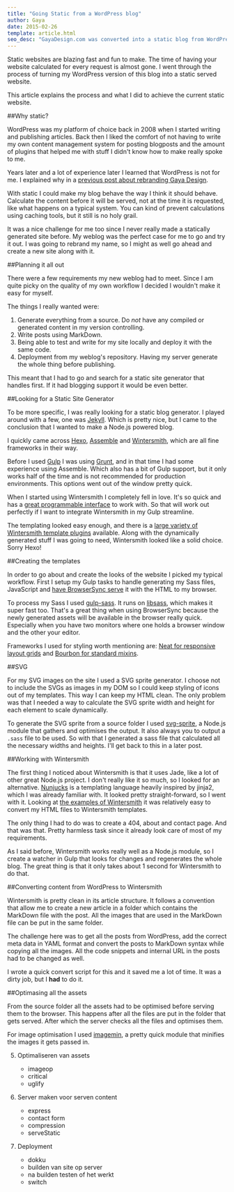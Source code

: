 ```yaml
---
title: "Going Static from a WordPress blog"
author: Gaya
date: 2015-02-26
template: article.html
seo_desc: "GayaDesign.com was converted into a static blog from WordPress to Wintersmith. This article explains how."
---
```


Static websites are blazing fast and fun to make. The time of having your website calculated for every request is almost
gone. I went through the process of turning my WordPress version of this blog into a static served website.

This article explains the process and what I did to achieve the current static website.

<span class="more"></span>

##Why static?

WordPress was my platform of choice back in 2008 when I started writing and publishing articles. Back then I liked the
comfort of not having to write my own content management system for posting blogposts and the amount of plugins that
helped me with stuff I didn't know how to make really spoke to me.

Years later and a lot of experience later I learned that WordPress is not for me. I explained why in a [previous post
about rebranding Gaya Design](https://blog.gaya.ninja/articles/moving-gaya-design-to-gaya-ninja-blog/).

With static I could make my blog behave the way I think it should behave. Calculate the content before it will be served,
not at the time it is requested, like what happens on a typical system. You can kind of prevent calculations using
caching tools, but it still is no holy grail.

It was a nice challenge for me too since I never really made a statically generated site before. My weblog was the
perfect case for me to go and try it out. I was going to rebrand my name, so I might as well go ahead and create a new
site along with it.

##Planning it all out

There were a few requirements my new weblog had to meet. Since I am quite picky on the quality of my own workflow I
decided I wouldn't make it easy for myself.

The things I really wanted were:

1. Generate everything from a source. Do *not* have any compiled or generated content in my version controlling.
2. Write posts using MarkDown.
3. Being able to test and write for my site locally and deploy it with the same code.
4. Deployment from my weblog's repository. Having my server generate the whole thing before publishing.

This meant that I had to go and search for a static site generator that handles first. If it had blogging support it
would be even better.

##Looking for a Static Site Generator

To be more specific, I was really looking for a static blog generator. I played around with a few, one was [Jekyll](http://jekyllrb.com).
Which is pretty nice, but I came to the conclusion that I wanted to make a Node.js powered blog.

I quickly came across [Hexo](https://github.com/hexojs/hexo), [Assemble](http://assemble.io) and
[Wintersmith](http://wintersmith.io), which are all fine frameworks in their way.

Before I used [Gulp](http://gulpjs.com) I was using [Grunt](http://gruntjs.com), and in that time I had some experience
using Assemble. Which also has a bit of Gulp support, but it only works half of the time and is not recommended for
production environments. This options went out of the window pretty quick.

When I started using Wintersmith I completely fell in love. It's so quick and has a [great programmable interface](https://github.com/jnordberg/wintersmith#using-wintersmith-programmatically)
to work with. So that will work out perfectly if I want to integrate Wintersmith in my Gulp streamline.

The templating looked easy enough, and there is a [large variety of Wintersmith template plugins](https://github.com/jnordberg/wintersmith/wiki/Plugins#template-plugins)
available. Along with the dynamically generated stuff I was going to need, Wintersmith looked like a solid choice. Sorry
Hexo!

##Creating the templates

In order to go about and create the looks of the website I picked my typical workflow. First I setup my Gulp tasks to
handle generating my Sass files, JavaScript and [have BrowserSync serve](http://www.browsersync.io) it with the HTML to
my browser.

To process my Sass I used [gulp-sass](https://github.com/dlmanning/gulp-sass). It runs on [libsass](https://github.com/sass/libsass),
which makes it super fast too. That's a great thing when using BrowserSync because the newly generated assets will be
available in the browser really quick. Especially when you have two monitors where one holds a browser window and the
other your editor.

Frameworks I used for styling worth mentioning are: [Neat for responsive layout grids](http://neat.bourbon.io)
and [Bourbon for standard mixins](http://bourbon.io).

##SVG

For my SVG images on the site I used a SVG sprite generator. I choose not to include the SVGs as images in my DOM so I
could keep styling of icons out of my templates. This way I can keep my HTML clean. The only problem was that I needed
a way to calculate the SVG sprite width and height for each element to scale dynamically.

To generate the SVG sprite from a source folder I used [svg-sprite](https://github.com/jkphl/svg-sprite), a Node.js
module that gathers and optimises the output. It also always you to output a `.sass` file to be used. So with that I
generated a sass file that calculated all the necessary widths and heights. I'll get back to this in a later post.

##Working with Wintersmith

The first thing I noticed about Wintersmith is that it uses Jade, like a lot of other great Node.js project. I don't
really like it so much, so I looked for an alternative. [Nunjucks](http://mozilla.github.io/nunjucks/) is a templating
language heavily inspired by jinja2, which I was already familiar with. It looked pretty straight-forward, so I went
with it. Looking at [the examples of Wintersmith](https://github.com/jnordberg/wintersmith/tree/master/examples/blog/templates)
it was relatively easy to convert my HTML files to Wintersmith templates.

The only thing I had to do was to create a 404, about and contact page. And that was that. Pretty harmless task since
it already look care of most of my requirements.

As I said before, Wintersmith works really well as a Node.js module, so I create a watcher in Gulp that looks for changes
and regenerates the whole blog. The great thing is that it only takes about 1 second for Wintersmith to do that.

##Converting content from WordPress to Wintersmith

Wintersmith is pretty clean in its article structure. It follows a convention that allow me to create a new article in a
folder which contains the MarkDown file with the post. All the images that are used in the MarkDown file can be put in
the same folder.

The challenge here was to get all the posts from WordPress, add the correct meta data in YAML format and convert the
posts to MarkDown syntax while copying all the images. All the code snippets and internal URL in the posts had to be
changed as well.

I wrote a quick convert script for this and it saved me a lot of time. It was a dirty job, but I **had** to do it.

##Optimasing all the assets

From the source folder all the assets had to be optimised before serving them to the browser. This happens after all the
files are put in the folder that gets served. After which the server checks all the files and optimises them.

For image optimisation I used [imagemin](https://github.com/imagemin/imagemin), a pretty quick module that minifies the
images it gets passed in.

5. Optimaliseren van assets
    - imageop
    - critical
    - uglify

6. Server maken voor serven content
    - express
    - contact form
    - compression
    - serveStatic

7. Deployment
    - dokku
    - builden van site op server
    - na builden testen of het werkt
    - switch